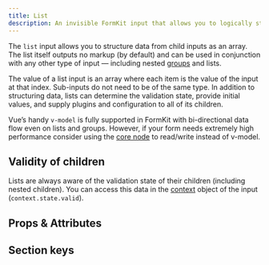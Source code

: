 ```yaml
---
title: List
description: An invisible FormKit input that allows you to logically structure your form data as an array.
---
```



<InputPageHero
title="List input"
icon="IconInputList"
:pro="false"
project-price=""
data-price=""></InputPageHero>

The `list` input allows you to structure data from child inputs as an array. The list itself outputs no markup (by default) and can be used in conjunction with any other type of input — including nested [groups](/inputs/group) and lists.

The value of a list input is an array where each item is the value of the input at that index. Sub-inputs do not need to be of the same type. In addition to structuring data, lists can determine the validation state, provide initial values, and supply plugins and configuration to all of its children.

<example
name="List input"
file="/_content/examples/list/list.vue"></example>

<callout type="tip" label="Performance">
Vue’s handy <code>v-model</code> is fully supported in FormKit with bi-directional data flow even on lists and groups. However, if your form needs extremely high performance consider using the <a href="/advanced/core">core node</a> to read/write instead of v-model.
</callout>

## Validity of children

Lists are always aware of the validation state of their children (including nested children). You can access this data in the [context](/advanced/context) object of the input (`context.state.valid`).

<example
name="List input"
file="/_content/examples/list-validity/list-validity.vue"></example>

## Props & Attributes

<reference-table input="list" :data="[{ prop: 'disabled', type: 'Boolean', default: 'false', description: 'Disables all the inputs in the list.'}]" :without="['help', 'label', 'validation', 'validation-visibility', 'validation-label']">
</reference-table>

## Section keys

<reference-table type="sectionKeys" primary="section-key" :without="['outer','prefix', 'suffix','label','inner','input','help','messages','message']">
</reference-table>
